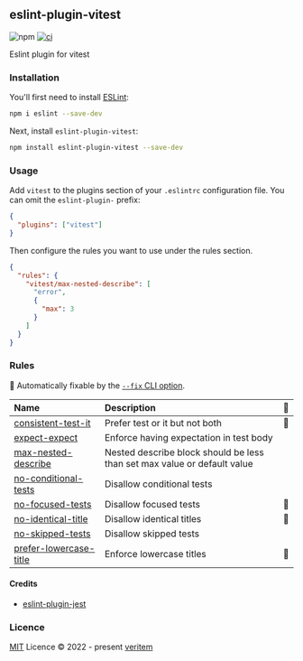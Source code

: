 ## eslint-plugin-vitest

![npm](https://img.shields.io/npm/v/eslint-plugin-vitest)
[![ci](https://github.com/veritem/eslint-plugin-vitest/actions/workflows/ci.yml/badge.svg?branch=main)](https://github.com/veritem/eslint-plugin-vitest/actions/workflows/ci.yml)

Eslint plugin for vitest

### Installation

You'll first need to install [ESLint](https://eslint.org/):

```sh
npm i eslint --save-dev
```

Next, install `eslint-plugin-vitest`:

```sh
npm install eslint-plugin-vitest --save-dev
```

### Usage

Add `vitest` to the plugins section of your `.eslintrc` configuration file. You can omit the `eslint-plugin-` prefix:

```json
{
  "plugins": ["vitest"]
}
```

Then configure the rules you want to use under the rules section.

```json
{
  "rules": {
    "vitest/max-nested-describe": [
      "error",
      {
        "max": 3
      }
    ]
  }
}
```

### Rules

<!-- begin auto-generated rules list -->

🔧 Automatically fixable by the [`--fix` CLI option](https://eslint.org/docs/user-guide/command-line-interface#--fix).

| Name                                                           | Description                                                              | 🔧 |
| :------------------------------------------------------------- | :----------------------------------------------------------------------- | :- |
| [consistent-test-it](docs/rules/consistent-test-it.md)         | Prefer test or it but not both                                           | 🔧 |
| [expect-expect](docs/rules/expect-expect.md)                   | Enforce having expectation in test body                                  |    |
| [max-nested-describe](docs/rules/max-nested-describe.md)       | Nested describe block should be less than set max value or default value |    |
| [no-conditional-tests](docs/rules/no-conditional-tests.md)     | Disallow conditional tests                                               |    |
| [no-focused-tests](docs/rules/no-focused-tests.md)             | Disallow focused tests                                                   | 🔧 |
| [no-identical-title](docs/rules/no-identical-title.md)         | Disallow identical titles                                                | 🔧 |
| [no-skipped-tests](docs/rules/no-skipped-tests.md)             | Disallow skipped tests                                                   |    |
| [prefer-lowercase-title](docs/rules/prefer-lowercase-title.md) | Enforce lowercase titles                                                 | 🔧 |

<!-- end auto-generated rules list -->

#### Credits

- [eslint-plugin-jest](https://github.com/jest-community/eslint-plugin-jest)

### Licence

[MIT](https://github.com/veritem/eslint-plugin-vitest/blob/main/LICENSE) Licence &copy; 2022 - present [veritem](https://github.com/veritem)
